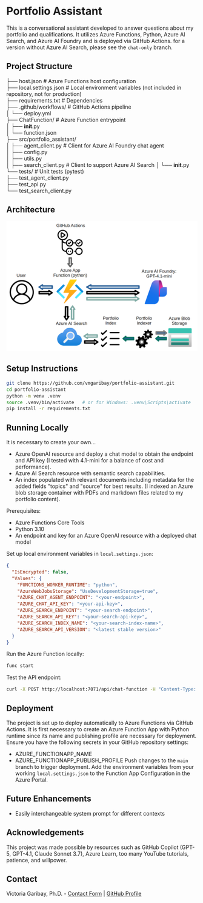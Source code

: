 # Portfolio Assistant

This is a conversational assistant developed to answer questions about my portfolio and qualifications. It utilizes Azure Functions, Python, Azure AI Search, and Azure AI Foundry and is deployed via GitHub Actions. for a version without Azure AI Search, please see the `chat-only` branch.

## Project Structure
├── host.json # Azure Functions host configuration  
├── local.settings.json # Local environment variables (not included in repository, not for production)  
├── requirements.txt # Dependencies  
├── .github/workflows/ # GitHub Actions pipeline  
│ └── deploy.yml  
├── ChatFunction/ # Azure Function entrypoint  
│ ├── __init__.py  
│ └── function.json  
├── src/portfolio_assistant/  
│ ├── agent_client.py # Client for Azure AI Foundry chat agent  
│ ├── config.py  
│ ├── utils.py   
│ ├── search_client.py # Client to support Azure AI Search
│ └── __init__.py  
└── tests/ # Unit tests (pytest)  
├── test_agent_client.py  
├── test_api.py  
└── test_search_client.py 

## Architecture
![Architecture Diagram](images/Architecture%20Diagram.png)

## Setup Instructions
```bash
git clone https://github.com/vmgaribay/portfolio-assistant.git
cd portfolio-assistant
python -m venv .venv
source .venv/bin/activate   # or for Windows: .venv\Scripts\activate
pip install -r requirements.txt
```
## Running Locally
It is necessary to create your own... 
- Azure OpenAI resource and deploy a chat model to obtain the endpoint and API key (I tested with 4.1-mini for a balance of cost and performance).
- Azure AI Search resource with semantic search capabilities.
- An index populated with relevant documents including metadata for the added fields "topics" and "source" for best results. (I indexed an Azure blob storage container with PDFs and markdown files related to my portfolio content).

Prerequisites:
- Azure Functions Core Tools
- Python 3.10 
- An endpoint and key for an Azure OpenAI resource with a deployed chat model

Set up local environment variables in `local.settings.json`:  
```json
{  
  "IsEncrypted": false,  
  "Values": {  
    "FUNCTIONS_WORKER_RUNTIME": "python",  
    "AzureWebJobsStorage": "UseDevelopmentStorage=true",  
    "AZURE_CHAT_AGENT_ENDPOINT": "<your-endpoint>",  
    "AZURE_CHAT_API_KEY": "<your-api-key>",
    "AZURE_SEARCH_ENDPOINT": "<your-search-endpoint>",  
    "AZURE_SEARCH_API_KEY": "<your-search-api-key>",  
    "AZURE_SEARCH_INDEX_NAME": "<your-search-index-name>",
    "AZURE_SEARCH_API_VERSION": "<latest stable version>"
  }  
}
```

Run the Azure Function locally:
```bash
func start
```

Test the API endpoint:
```bash
curl -X POST http://localhost:7071/api/chat-function -H "Content-Type: application/json" -d '{"message": "Is this functioning?"}'
```

## Deployment
The project is set up to deploy automatically to Azure Functions via GitHub Actions. It is first necessary to create an Azure Function App with Python runtime since its name and publishing profile are necessary for deployment. Ensure you have the following secrets in your GitHub repository settings:
- AZURE_FUNCTIONAPP_NAME
- AZURE_FUNCTIONAPP_PUBLISH_PROFILE
Push changes to the `main` branch to trigger deployment.
Add the environment variables from your working `local.settings.json` to the Function App Configuration in the Azure Portal.

## Future Enhancements
- Easily interchangeable system prompt for different contexts

## Acknowledgements
This project was made possible by resources such as GitHub Copilot (GPT-5, GPT-4.1, Claude Sonnet 3.7), Azure Learn, too many YouTube tutorials, patience, and willpower.

## Contact
Victoria Garibay, Ph.D. - [Contact Form](https://vmgaribay.github.io/portfolio/contact_form.html) | [GitHub Profile](https://github.com/vmgaribay)
